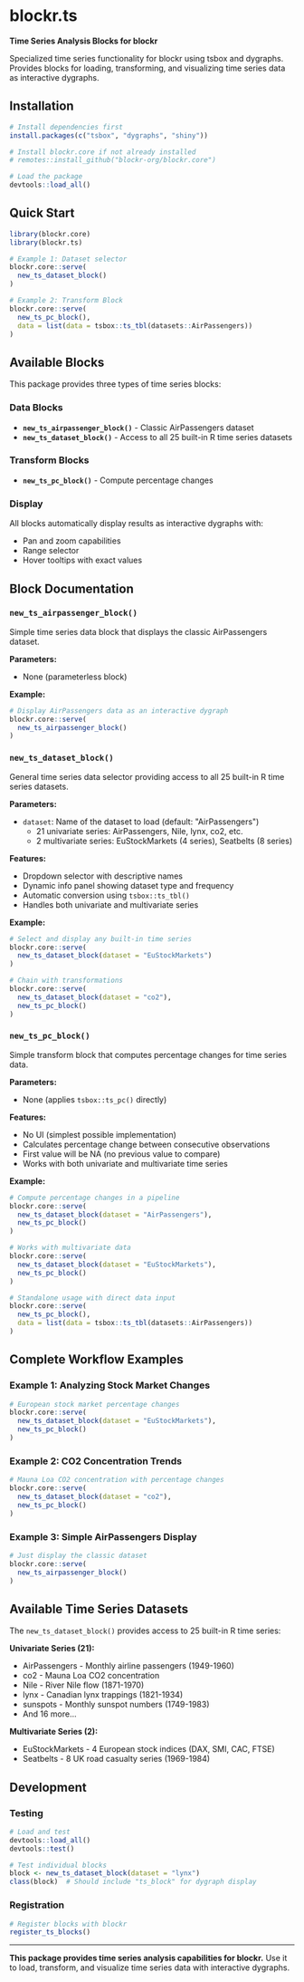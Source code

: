 # blockr.ts

**Time Series Analysis Blocks for blockr**

Specialized time series functionality for blockr using tsbox and dygraphs. Provides blocks for loading, transforming, and visualizing time series data as interactive dygraphs.

## Installation

```r
# Install dependencies first
install.packages(c("tsbox", "dygraphs", "shiny"))

# Install blockr.core if not already installed
# remotes::install_github("blockr-org/blockr.core")

# Load the package
devtools::load_all()
```

## Quick Start

```r
library(blockr.core)
library(blockr.ts)

# Example 1: Dataset selector
blockr.core::serve(
  new_ts_dataset_block()
)

# Example 2: Transform Block
blockr.core::serve(
  new_ts_pc_block(),
  data = list(data = tsbox::ts_tbl(datasets::AirPassengers))
)

```

## Available Blocks

This package provides three types of time series blocks:

### Data Blocks
- **`new_ts_airpassenger_block()`** - Classic AirPassengers dataset
- **`new_ts_dataset_block()`** - Access to all 25 built-in R time series datasets

### Transform Blocks
- **`new_ts_pc_block()`** - Compute percentage changes

### Display
All blocks automatically display results as interactive dygraphs with:
- Pan and zoom capabilities
- Range selector
- Hover tooltips with exact values

## Block Documentation

### `new_ts_airpassenger_block()`

Simple time series data block that displays the classic AirPassengers dataset.

**Parameters:**
- None (parameterless block)

**Example:**
```r
# Display AirPassengers data as an interactive dygraph
blockr.core::serve(
  new_ts_airpassenger_block()
)
```

### `new_ts_dataset_block()`

General time series data selector providing access to all 25 built-in R time series datasets.

**Parameters:**
- `dataset`: Name of the dataset to load (default: "AirPassengers")
  - 21 univariate series: AirPassengers, Nile, lynx, co2, etc.
  - 2 multivariate series: EuStockMarkets (4 series), Seatbelts (8 series)

**Features:**
- Dropdown selector with descriptive names
- Dynamic info panel showing dataset type and frequency
- Automatic conversion using `tsbox::ts_tbl()`
- Handles both univariate and multivariate series

**Example:**
```r
# Select and display any built-in time series
blockr.core::serve(
  new_ts_dataset_block(dataset = "EuStockMarkets")
)

# Chain with transformations
blockr.core::serve(
  new_ts_dataset_block(dataset = "co2"),
  new_ts_pc_block()
)
```

### `new_ts_pc_block()`

Simple transform block that computes percentage changes for time series data.

**Parameters:**
- None (applies `tsbox::ts_pc()` directly)

**Features:**
- No UI (simplest possible implementation)
- Calculates percentage change between consecutive observations
- First value will be NA (no previous value to compare)
- Works with both univariate and multivariate time series

**Example:**
```r
# Compute percentage changes in a pipeline
blockr.core::serve(
  new_ts_dataset_block(dataset = "AirPassengers"),
  new_ts_pc_block()
)

# Works with multivariate data
blockr.core::serve(
  new_ts_dataset_block(dataset = "EuStockMarkets"),
  new_ts_pc_block()
)

# Standalone usage with direct data input
blockr.core::serve(
  new_ts_pc_block(),
  data = list(data = tsbox::ts_tbl(datasets::AirPassengers))
)
```

## Complete Workflow Examples

### Example 1: Analyzing Stock Market Changes
```r
# European stock market percentage changes
blockr.core::serve(
  new_ts_dataset_block(dataset = "EuStockMarkets"),
  new_ts_pc_block()
)
```

### Example 2: CO2 Concentration Trends
```r
# Mauna Loa CO2 concentration with percentage changes
blockr.core::serve(
  new_ts_dataset_block(dataset = "co2"),
  new_ts_pc_block()
)
```

### Example 3: Simple AirPassengers Display
```r
# Just display the classic dataset
blockr.core::serve(
  new_ts_airpassenger_block()
)
```

## Available Time Series Datasets

The `new_ts_dataset_block()` provides access to 25 built-in R time series:

**Univariate Series (21):**
- AirPassengers - Monthly airline passengers (1949-1960)
- co2 - Mauna Loa CO2 concentration
- Nile - River Nile flow (1871-1970)
- lynx - Canadian lynx trappings (1821-1934)
- sunspots - Monthly sunspot numbers (1749-1983)
- And 16 more...

**Multivariate Series (2):**
- EuStockMarkets - 4 European stock indices (DAX, SMI, CAC, FTSE)
- Seatbelts - 8 UK road casualty series (1969-1984)

## Development

### Testing
```r
# Load and test
devtools::load_all()
devtools::test()

# Test individual blocks
block <- new_ts_dataset_block(dataset = "lynx")
class(block)  # Should include "ts_block" for dygraph display
```

### Registration
```r
# Register blocks with blockr
register_ts_blocks()
```

---

**This package provides time series analysis capabilities for blockr.** Use it to load, transform, and visualize time series data with interactive dygraphs.